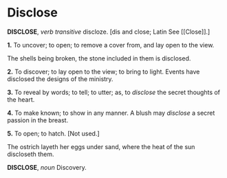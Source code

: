 # Disclose

**DISCLOSE**, _verb transitive_ discloze. \[dis and close; Latin See [[Close]].\]

**1.** To uncover; to open; to remove a cover from, and lay open to the view.

The shells being broken, the stone included in them is disclosed.

**2.** To discover; to lay open to the view; to bring to light. Events have disclosed the designs of the ministry.

**3.** To reveal by words; to tell; to utter; as, to _disclose_ the secret thoughts of the heart.

**4.** To make known; to show in any manner. A blush may _disclose_ a secret passion in the breast.

**5.** To open; to hatch. \[Not used.\]

The ostrich layeth her eggs under sand, where the heat of the sun discloseth them.

**DISCLOSE**, _noun_ Discovery.